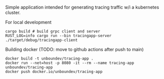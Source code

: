 
Simple application intended for generating tracing traffic w/i a kubernetes cluster.

For local development
```
cargo build # build grpc client and server
RUST_LOG=info cargo run --bin tracingapp-server
./target/debug/tracingapp-client
```

Building docker (TODO: move to github actions after push to main)
```
docker build -t unboundev/tracing-app .
docker run --net=host -p 8080 -it --rm --name tracing-app unboundev/tracing-app
docker push docker.io/unboundev/tracing-app
```